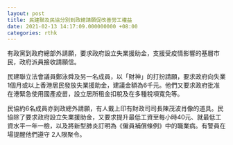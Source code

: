```yaml
---
layout: post
title: 民建聯及民協分別到政總請願促改善勞工權益
date: 2021-02-13 14:17:09.000000000 +08:00
categories: rthk
---
```


有政黨到政府總部外請願，要求政府設立失業援助金，支援受疫情影響的基層市民，政府派員接收請願信。

民建聯立法會議員鄭泳舜及另一名成員，以「財神」的打扮請願，要求政府向失業1個月或以上香港居民發放失業援助金，建議金額為6千元。他們又要求政府批准在港緊急使用國產疫苗，設立居所租金扣稅及在多種稅項寬免等。

民協約6名成員亦到政總外請願，有人戴上印有財政司司長陳茂波肖像的道具。民協除了要求政府設立失業援助金，又要求提升最低工資至每小時40元、就最低工資水平一年一檢，以及將新型肺炎訂明為《僱員補償條例》中的職業病。有警員在場提醒他們遵守 2人限聚令。
